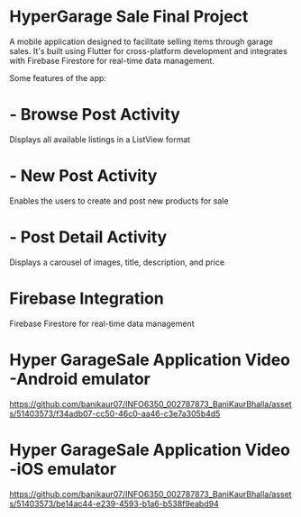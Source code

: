 # HyperGarage Sale Final Project

A mobile application designed to facilitate selling items through garage sales. It's built using Flutter for cross-platform development and integrates with Firebase Firestore for real-time data management.

Some features of the app:

# - Browse Post Activity 

Displays all available listings in a ListView format

# - New Post Activity

Enables the users to create and post new products for sale

# - Post Detail Activity

Displays a carousel of images, title, description, and price

# Firebase Integration

Firebase Firestore for real-time data management


# Hyper GarageSale Application Video -Android emulator

https://github.com/banikaur07/INFO6350_002787873_BaniKaurBhalla/assets/51403573/f34adb07-cc50-46c0-aa46-c3e7a305b4d5



# Hyper GarageSale Application Video -iOS emulator


https://github.com/banikaur07/INFO6350_002787873_BaniKaurBhalla/assets/51403573/be14ac44-e239-4593-b1a6-b538f9eabd94



